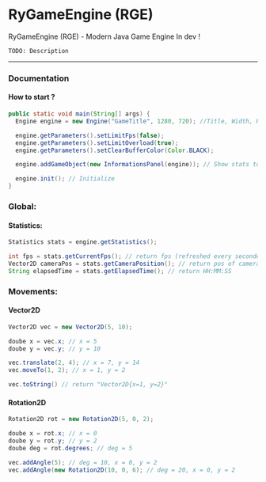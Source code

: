 # RyGameEngine (RGE)
RyGameEngine (RGE) - Modern Java Game Engine
In dev !


`TODO: Description`

-----------

### Documentation

#### How to start ?
```Java
public static void main(String[] args) {
  Engine engine = new Engine("GameTitle", 1280, 720); //Title, Width, Height

  engine.getParameters().setLimitFps(false);
  engine.getParameters().setLimitOverload(true);
  engine.getParameters().setClearBufferColor(Color.BLACK);

  engine.addGameObject(new InformationsPanel(engine)); // Show stats to the screen

  engine.init(); // Initialize
}
```


### Global:

#### Statistics:
```Java
Statistics stats = engine.getStatistics();

int fps = stats.getCurrentFps(); // return fps (refreshed every secondes)
Vector2D cameraPos = stats.getCameraPosition(); // return pos of camera with Vector2D
String elapsedTime = stats.getElapsedTime(); // return HH:MM:SS
```


### Movements:

#### Vector2D
```Java
Vector2D vec = new Vector2D(5, 10);

doube x = vec.x; // x = 5
doube y = vec.y; // y = 10

vec.translate(2, 4); // x = 7, y = 14
vec.moveTo(1, 2); // x = 1, y = 2

vec.toString() // return "Vector2D{x=1, y=2}"
```

#### Rotation2D
```Java
Rotation2D rot = new Rotation2D(5, 0, 2);

doube x = rot.x; // x = 0
doube y = rot.y; // y = 2
doube deg = rot.degrees; // deg = 5

vec.addAngle(5); // deg = 10, x = 0, y = 2
vec.addAngle(new Rotation2D(10, 0, 6); // deg = 20, x = 0, y = 2
```
